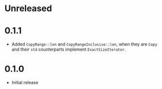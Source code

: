# Unreleased

# 0.1.1

* Added `CopyRange::len` and `CopyRangeInclusive::len`, when they are `Copy` and their `std` counterparts implement `ExactSizeIterator`.

# 0.1.0

* Initial release
